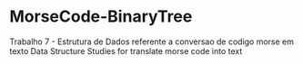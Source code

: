 # MorseCode-BinaryTree
Trabalho 7 - Estrutura de Dados referente a conversao de codigo morse em texto
             Data Structure Studies for translate morse code into text
